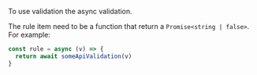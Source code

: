 To use validation the async validation. 

The rule item need to be a function that return a `Promise<string | false>`. For example:

```js
const rule = async (v) => {
  return await someApiValidation(v)
}
```